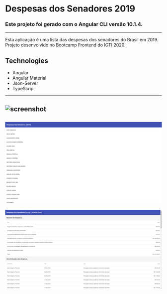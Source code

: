 # Despesas dos Senadores 2019

### Este projeto foi gerado com o Angular CLI versão 10.1.4.
---

Esta aplicação é uma lista das despesas dos senadores do Brasil em 2019. Projeto desenvolvido no Bootcamp Frontend do IGTI 2020.

## Technologies

- Angular
- Angular Material
- Json-Server
- TypeScrip

---
![screenshot](https://github.com/franconienow/despesas-senadores/blob/master/screenshots/demo-gif.gif)
---
![screenshot](https://github.com/franconienow/despesas-senadores/blob/master/screenshots/screenshot1.png)
---
![screenshot](https://github.com/franconienow/despesas-senadores/blob/master/screenshots/screenshot2.png)
